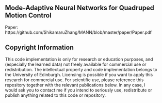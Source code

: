 
Mode-Adaptive Neural Networks for Quadruped Motion Control
------------
<p>
Paper: https://github.com/ShikamaruZhang/MANN/blob/master/paper/Paper.pdf
</p>

Copyright Information
------------
This code implementation is only for research or education purposes, and (especially the learned data) not freely available for commercial use or redistribution. The intellectual property and code implementation belongs to the University of Edinburgh. Licensing is possible if you want to apply this research for commercial use. For scientific use, please reference this repository together with the relevant publications below. In any case, I would ask you to contact me if you intend to seriously use, redistribute or publish anything related to this code or repository.
